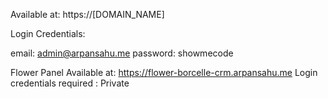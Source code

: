 Available at: https://[DOMAIN_NAME]

Login Credentials:

email: admin@arpansahu.me
password: showmecode

Flower Panel Available at: https://flower-borcelle-crm.arpansahu.me
Login credentials required : Private